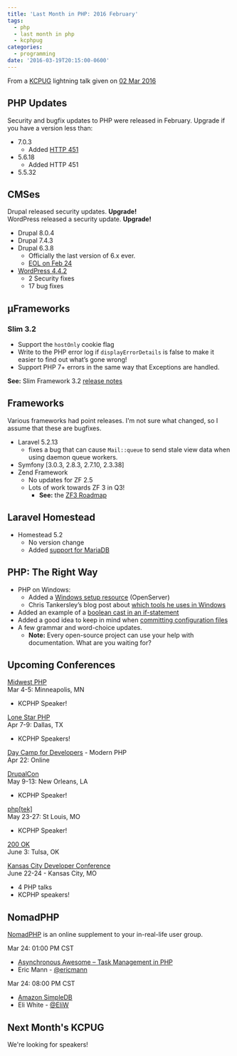 ```yaml
---
title: 'Last Month in PHP: 2016 February'
tags:
  - php
  - last month in php
  - kcphpug
categories:
  - programming
date: '2016-03-19T20:15:00-0600'
---
```


From a [KCPUG](http://kcpug.org/) lightning talk given on [02 Mar 2016](http://www.slideshare.net/poeeric/last-month-in-php-february-2016-59027277)

## PHP Updates

Security and bugfix updates to PHP were released in February. Upgrade if you have
a version less than:

- 7.0.3
  - Added [HTTP 451](https://en.wikipedia.org/wiki/HTTP_451)
- 5.6.18
  - Added HTTP 451
- 5.5.32

## CMSes

Drupal released security updates. **Upgrade!**  
WordPress released a security update. **Upgrade!**

- Drupal 8.0.4
- Drupal 7.4.3
- Drupal 6.3.8
  - Officially the last version of 6.x ever.
  - [EOL on Feb 24](https://www.drupal.org/drupal-6-eol)
- [WordPress 4.4.2](https://wordpress.org/news/2016/02/wordpress-4-4-2-security-and-maintenance-release/)
  - 2 Security fixes
  - 17 bug fixes

## μFrameworks

### Slim 3.2

- Support the `hostOnly` cookie flag
- Write to the PHP error log if `displayErrorDetails` is false to make it easier to find out what’s gone wrong!
- Support PHP 7+ errors in the same way that Exceptions are handled.

**See:** Slim Framework 3.2 [release notes](http://www.slimframework.com/2016/02/25/slim-3.2.0.html)

## Frameworks

Various frameworks had point releases. I'm not sure what changed, so I assume that these are bugfixes.

- Laravel 5.2.13
  - fixes a bug that can cause `Mail::queue` to send stale view data when using daemon queue workers.
- Symfony [3.0.3, 2.8.3, 2.7.10, 2.3.38]
- Zend Framework
  - No updates for ZF 2.5
  - Lots of work towards ZF 3 in Q3!
    - **See:** the [ZF3 Roadmap](http://framework.zend.com/blog/announcing-the-zend-framework-3-roadmap.html)

## Laravel Homestead

- Homestead 5.2
  - No version change
  - Added [support for MariaDB](https://laravel.com/docs/5.2/homestead#installing-mariadb)

## PHP: The Right Way

- PHP on Windows:
  - Added a [Windows setup resource](http://www.phptherightway.com/#windows_setup) (OpenServer)
  - Chris Tankersley’s blog post about [which tools he uses in Windows](http://ctankersley.com/2015/07/01/developing-on-windows)
- Added an example of a [boolean cast in an if-statement](http://www.phptherightway.com/pages/The-Basics.html#if-statements)
- Added a good idea to keep in mind when [committing configuration files](http://www.phptherightway.com/#configuration_files)
- A few grammar and word-choice updates.
  - **Note:** Every open-source project can use your help with documentation. What are you waiting for?

## Upcoming Conferences

[Midwest PHP](http://2016.midwestphp.org)  
Mar 4-5: Minneapolis, MN

- KCPHP Speaker!

[Lone Star PHP](http://lonestarphp.com)  
Apr 7-9: Dallas, TX

- KCPHP Speakers!

[Day Camp for Developers](https://daycamp4developers.com) - Modern PHP  
Apr 22: Online

[DrupalCon](https://events.drupal.org/neworleans2016)  
May 9-13: New Orleans, LA

- KCPHP Speaker!

[php[tek]](https://tek.phparch.com)  
May 23-27: St Louis, MO

- KCPHP Speaker!

[200 OK](http://200ok.us)  
June 3: Tulsa, OK

[Kansas City Developer Conference](http://kcdc.info)  
June 22-24 - Kansas City, MO

- 4 PHP talks
- KCPHP speakers!

## NomadPHP

[NomadPHP](http://nomadphp.com) is an online supplement to your in-real-life user group.

Mar 24: 01:00 PM CST

- [Asynchronous Awesome – Task Management in PHP](https://nomadphp.com/2015/12/18/asynchronous-awesome-task-management-in-php/)
- Eric Mann - [@ericmann](https://twitter.com/ericmann)

Mar 24: 08:00 PM CST

- [Amazon SimpleDB](https://nomadphp.com/2015/12/18/amazon-simpledb/)
- Eli White - [@EliW](https://twitter.com/EliW)

## Next Month's KCPUG

We're looking for speakers!
